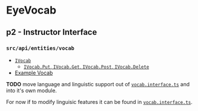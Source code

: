 # EyeVocab
## p2 - Instructor Interface
### `src/api/entities/vocab`

* [`IVocab`](./vocab.interface.ts)
  * [`IVocab.Put`, `IVocab.Get`, `IVocab.Post`, `IVocab.Delete`](./index.ts)
* [Example Vocab](./vocab.example.ts)

**TODO** move language and linguistic support out of [`vocab.interface.ts`](./vocab.interface.ts) and into it's own module.

For now if to modify linguisic features it can be found in [`vocab.interface.ts`](./vocab.interface.ts).